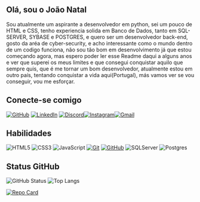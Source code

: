 ## Olá, sou o João Natal

Sou atualmente um aspirante a desenvolvedor em python, sei um pouco de HTML e CSS, tenho experiencia solida em Banco de Dados, tanto em SQL-SERVER, SYBASE e POSTGRES, e quero ser um desenvolvedor back-end, gosto da aréa de cyber-security, e acho interessante como o mundo dentro de um codigo funciona, não sou tão bom em desenvolvimento já que estou começando agora, mas espero poder ler esse Readme daqui a alguns anos e ver que superei os meus limites e que consegui conquistar aquilo que sempre quis, que é me tornar um bom desenvolvedor, atualmente estou em outro país, tentando conquistar a vida aqui(Portugal), más vamos ver se vou conseguir, vou me esforçar.

## Conecte-se comigo

[![GitHub](https://img.shields.io/badge/GitHub-100000?style=for-the-badge&logo=github&logoColor=white)](https://github.com/Destruidoss) [![LinkedIn](https://img.shields.io/badge/LinkedIn-0077B5?style=for-the-badge&logo=linkedin&logoColor=white)](https://www.linkedin.com/in/jo%C3%A3o-natal-estevan-de-almeida-6785a8147/) [![Discord](https://img.shields.io/badge/Discord-7289DA?style=for-the-badge&logo=discord&logoColor=white)](https://discord.com/channels/@Destruidos)[![Instagram](https://img.shields.io/badge/-Instagram-%23E4405F?style=for-the-badge&logo=instagram&logoColor=white)](https://www.instagram.com/natalestevan/)[![Gmail](https://img.shields.io/badge/Gmail-333333?style=for-the-badge&logo=gmail&logoColor=red)](mailto:joaonatal12345@gmail.com)

## Habilidades

![HTML5](https://img.shields.io/badge/HTML-000?style=for-the-badge&logo=html5&logoColor=30A3DC)
![CSS3](https://img.shields.io/badge/CSS3-000?style=for-the-badge&logo=css3&logoColor=E94D5F)
![JavaScript](https://img.shields.io/badge/JavaScript-000?style=for-the-badge&logo=javascript&logoColor=30A3DC)
[![Git](https://img.shields.io/badge/Git-000?style=for-the-badge&logo=git&logoColor=E94D5F)](https://git-scm.com/doc)
[![GitHub](https://img.shields.io/badge/GitHub-000?style=for-the-badge&logo=github&logoColor=30A3DC)](https://docs.github.com/)
![SQLServer](https://img.shields.io/badge/SQLServer-%23DB2A20.svg?style=flat-square&labelColor=%23414141&logo=microsoftsqlserver&logoColor=white)
![Postgres](https://img.shields.io/badge/PostgreSQL-%23316192.svg?style=flat-square&labelColor=%23414141&logo=postgresql&logoColor=white)

## Status GitHub 

![GitHub Status](https://github-readme-stats.vercel.app/api?username=Destruidoss&theme=transparent&bg_color=000&border_color=3b8640&show_icons=true&icon_color=3b8640&title_color=3b8640&text_color=FFF)
![Top Langs](https://github-readme-stats-git-masterrstaa-rickstaa.vercel.app/api/top-langs/?username=Destruidoss&layout=compact&bg_color=000&border_color=3b8640&title_color=3b8640&text_color=FFF)

[![Repo Card](https://github-readme-stats.vercel.app/api/pin/?username=Destruidoss&repo=dio-lab-open-source-aprendizado&bg_color=000&border_color=3b8640&show_icons=true&icon_color=3b8640&title_color=3b8640&text_color=FFF)](https://github.com/SEUUSERNAME/SEUREPOSITORIO)